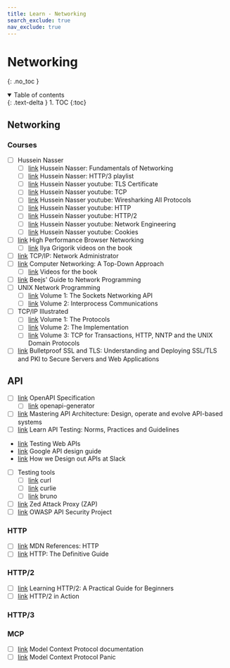 ```yaml
---
title: Learn - Networking
search_exclude: true
nav_exclude: true
---
```


<!-- prettier-ignore-start -->
# Networking
{: .no_toc }

<details open markdown="block">
  <summary>
    Table of contents
  </summary>
  {: .text-delta }
1. TOC
{:toc}
</details>

<!-- prettier-ignore-end -->

## Networking

### Courses

-   [ ] Hussein Nasser
    -   [ ] [link](https://network.husseinnasser.com/) Hussein Nasser: Fundamentals of Networking
    -   [ ] [link](https://www.youtube.com/playlist?list=PLQnljOFTspQVAtL9nmMTLFaXmKJIP7_38) Hussein Nasser: HTTP/3 playlist
    -   [ ] [link](https://www.youtube.com/playlist?list=PLQnljOFTspQXFUUIEnnmsQatlXz5duXRb) Hussein Nasser youtube: TLS Certificate
    -   [ ] [link](https://www.youtube.com/playlist?list=PLQnljOFTspQX_Zkt_8teMRsdY4sNt4BX6) Hussein Nasser youtube: TCP
    -   [ ] [link](https://www.youtube.com/playlist?list=PLQnljOFTspQWSY37fn_xcOS0k1KjX_zsK) Hussein Nasser youtube: Wiresharking All Protocols
    -   [ ] [link](https://www.youtube.com/playlist?list=PLQnljOFTspQU6zO0drAYHFtkkyfNJw1IO) Hussein Nasser youtube: HTTP
    -   [ ] [link](https://www.youtube.com/playlist?list=PLQnljOFTspQWbBegaU790WhH7gNKcMAl-) Hussein Nasser youtube: HTTP/2
    -   [ ] [link](https://www.youtube.com/playlist?list=PLQnljOFTspQUBSgBXilKhRMJ1ACqr7pTr) Hussein Nasser youtube: Network Engineering
    -   [ ] [link](https://www.youtube.com/playlist?list=PLQnljOFTspQXaimjxx6uGLJz6lR25abZn) Hussein Nasser youtube: Cookies
-   [ ] [link](https://hpbn.co/) High Performance Browser Networking
    -   [ ] [link](https://www.youtube.com/@igrigorik/videos) Ilya Grigorik videos on the book
-   [ ] [link](https://www.amazon.com/TCP-Network-Administration-OReilly-Networking/dp/0596002971) TCP/IP: Network Administrator
-   [ ] [link](https://www.amazon.com/Computer-Networking-Top-Down-Approach-7th/dp/0133594149) Computer Networking: A Top-Down Approach
    -   [ ] [link](https://www.youtube.com/playlist?list=PL1ya5dD_M8uX-BLUF1FEvUNsYWQL5_l0O) Videos for the book
-   [ ] [link](https://beej.us/guide/bgnet/) Beejs' Guide to Network Programming
-   [ ] UNIX Network Programming
    -   [ ] [link](https://www.amazon.com/Unix-Network-Programming-Sockets-Networking/dp/0131411551) Volume 1: The Sockets Networking API
    -   [ ] [link](https://www.amazon.com/UNIX-Network-Programming-Interprocess-Communications/dp/0130810819) Volume 2: Interprocess Communications
-   [ ] TCP/IP Illustrated
    -   [ ] [link](https://www.amazon.com/TCP-Illustrated-Vol-Addison-Wesley-Professional/dp/0201633469) Volume 1: The Protocols
    -   [ ] [link](https://www.amazon.com/TCP-IP-Illustrated-Implementation-Vol/dp/020163354X) Volume 2: The Implementation
    -   [ ] [link](https://www.amazon.com/TCP-Illustrated-Transactions-Addison-Wesley-Professional/dp/0201634953) Volume 3: TCP for Transactions, HTTP, NNTP and the UNIX Domain Protocols
-   [ ] [link](https://www.amazon.com/Bulletproof-SSL-TLS-Understanding-Applications/dp/1907117040) Bulletproof SSL and TLS: Understanding and Deploying SSL/TLS and PKI to Secure Servers and Web Applications

## API

-   [ ] [link](https://swagger.io/specification/) OpenAPI Specification
    -   [ ] [link](https://github.com/OpenAPITools/openapi-generator) openapi-generator
-   [ ] [link](https://www.amazon.com/Mastering-API-Architecture-Operate-API-Based/dp/1492090638) Mastering API Architecture: Design, operate and evolve API-based systems
-   [ ] [link](https://www.amazon.com/Learn-API-Testing-Guidelines-Automation/dp/1484281411) Learn API Testing: Norms, Practices and Guidelines
-   [link](https://www.manning.com/books/testing-web-apis) Testing Web APIs
-   [link](https://cloud.google.com/apis/design) Google API design guide
-   [link](https://slack.engineering/how-we-design-our-apis-at-slack/) How we Design out APIs at Slack
-   [ ] Testing tools
    -   [ ] [link](https://curl.se/) curl
    -   [ ] [link](https://github.com/rs/curlie) curlie
    -   [ ] [link](https://github.com/usebruno/bruno) bruno
-   [ ] [link](https://www.zaproxy.org/) Zed Attack Proxy (ZAP)
-   [ ] [link](https://owasp.org/www-project-api-security/) OWASP API Security Project

### HTTP

-   [ ] [link](https://developer.mozilla.org/en-US/docs/Web/HTTP) MDN References: HTTP
-   [ ] [link](https://www.amazon.com/HTTP-Definitive-Guide-Guides/dp/1565925092) HTTP: The Definitive Guide

### HTTP/2

-   [ ] [link](https://www.amazon.com/Learning-HTTP-Practical-Guide-Beginners/dp/1491962445) Learning HTTP/2: A Practical Guide for Beginners
-   [ ] [link](https://www.manning.com/books/http2-in-action) HTTP/2 in Action

### HTTP/3

### MCP

-   [ ] [link](https://modelcontextprotocol.io/introduction) Model Context Protocol documentation
-   [ ] [link](https://codingfantasy.com/games/mcp) Model Context Protocol Panic
